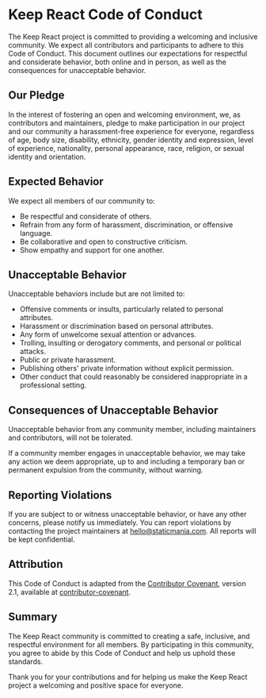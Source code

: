 # Keep React Code of Conduct

The Keep React project is committed to providing a welcoming and inclusive community. We expect all contributors and participants to adhere to this Code of Conduct. This document outlines our expectations for respectful and considerate behavior, both online and in person, as well as the consequences for unacceptable behavior.

## Our Pledge

In the interest of fostering an open and welcoming environment, we, as contributors and maintainers, pledge to make participation in our project and our community a harassment-free experience for everyone, regardless of age, body size, disability, ethnicity, gender identity and expression, level of experience, nationality, personal appearance, race, religion, or sexual identity and orientation.

## Expected Behavior

We expect all members of our community to:

- Be respectful and considerate of others.
- Refrain from any form of harassment, discrimination, or offensive language.
- Be collaborative and open to constructive criticism.
- Show empathy and support for one another.

## Unacceptable Behavior

Unacceptable behaviors include but are not limited to:

- Offensive comments or insults, particularly related to personal attributes.
- Harassment or discrimination based on personal attributes.
- Any form of unwelcome sexual attention or advances.
- Trolling, insulting or derogatory comments, and personal or political attacks.
- Public or private harassment.
- Publishing others' private information without explicit permission.
- Other conduct that could reasonably be considered inappropriate in a professional setting.

## Consequences of Unacceptable Behavior

Unacceptable behavior from any community member, including maintainers and contributors, will not be tolerated.

If a community member engages in unacceptable behavior, we may take any action we deem appropriate, up to and including a temporary ban or permanent expulsion from the community, without warning.

## Reporting Violations

If you are subject to or witness unacceptable behavior, or have any other concerns, please notify us immediately. You can report violations by contacting the project maintainers at hello@staticmania.com. All reports will be kept confidential.

## Attribution

This Code of Conduct is adapted from the [Contributor Covenant](https://www.contributor-covenant.org/), version 2.1, available at [contributor](https://www.contributor-covenant.org/version/2/1/code_of_conduct.html)[-covenant](https://www.contributor-covenant.org/version/2/1/code_of_conduct.html).

## Summary

The Keep React community is committed to creating a safe, inclusive, and respectful environment for all members. By participating in this community, you agree to abide by this Code of Conduct and help us uphold these standards.

Thank you for your contributions and for helping us make the Keep React project a welcoming and positive space for everyone.
